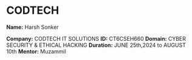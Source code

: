 # CODTECH

**Name:** Harsh Sonker

**Company:** CODTECH IT SOLUTIONS
**ID:** CT6CSEH660
**Domain:** CYBER SECURITY & ETHICAL HACKING
**Duration:** JUNE 25th,2024 to AUGUST 10th
**Mentor:** Muzammil
